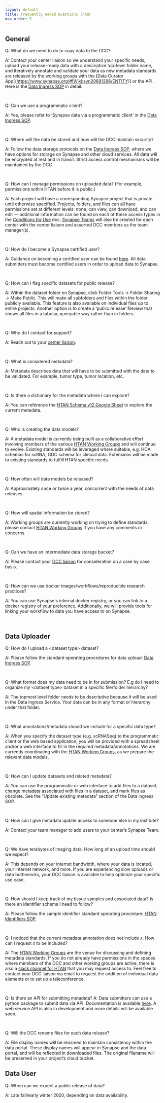 ```yaml
---
layout: default
title: Frequently Asked Questions (FAQ)
nav_order: 5
---
```


## General

Q: What do we need to do to copy data to the DCC?

A: Contact your center liaison so we understand your specific needs, upload your release-ready data with a descriptive top-level folder name, and iteratively annotate and validate your data as new metadata standards are released by the working groups with the [Data Curator App[(https://www.synapse.org/#!Wiki:syn20681266/ENTITY)] or the API. Here is the [Data Ingress SOP](https://github.com/Sage-Bionetworks/HTAN-data-ingress-documentation-draft/blob/master/DOCUMENTATION.md) in detail.    

<br/>

Q: Can we use a programmatic client?

A: Yes, please refer to ‘Synapse data via a programmatic client’ in the [Data Ingress SOP](https://github.com/Sage-Bionetworks/HTAN-Data-Ingress-Docs/blob/master/DOCUMENTATION.md).

<br/>

Q: Where will the data be stored and how will the DCC maintain security?

A: Follow the data storage protocols on the [Data Ingress SOP](https://github.com/Sage-Bionetworks/HTAN-Data-Ingress-Docs/blob/master/DOCUMENTATION.md), where we have options for storage on Synapse and other cloud services.  All data will be encrypted at rest and in transit. Strict access control mechanisms will be maintained by the DCC.

<br/>

Q: How can I manage permissions on uploaded data? (For example, permissions within HTAN before it is public.)

A: Each project will have a corresponding Synapse project that is private until otherwise specified. Projects, folders, and files can all have permissions set at different levels: none, can view, can download, and can edit — additional information can be found on each of these access types in the [Conditions for Use](https://docs.synapse.org/articles/access_controls.html) doc. [Synapse Teams](https://docs.synapse.org/articles/teams.html) will also be created for each center with the center liaison and assorted DCC members as the team manager(s). 

<br/>

Q: How do I become a Synapse certified user?

A: Guidance on becoming a certified user can be found [here](https://docs.synapse.org/articles/accounts_certified_users_and_profile_validation.html). All data submitters must become certified users in order to upload data to Synapse.

<br/>

Q: How can I flag specific datasets for public release?

A: Within the dataset folder on Synapse, click Folder Tools -> Folder Sharing -> Make Public. This will make all subfolders and files within the folder publicly available. This feature is also available on individual files up to entire projects. Another option is to create a ‘public release’ fileview that shows all files in a tabular, queryable way rather than in folders.

<br/>

Q: Who do I contact for support?

A: Reach out to your [center liaison](dcc-liaison). 

<br/>

Q: What is considered metadata?

A: Metadata describes data that will have to be submitted with the data to be validated. For example, tumor type, tumor location, etc. 

<br/>

Q: Is there a dictionary for the metadata where I can explore?

A:  You can reference the [HTAN Schema v12 Google Sheet](https://docs.google.com/spreadsheets/d/1tBK7lBcWU3FvdB2awtHLWbRuK6od3k4h60grDzydX8k/edit?usp=sharing) to explore the current metadata.

<br/>

Q:  Who is creating the data models?

A: A metadata model is currently being built as a collaborative effort involving members of the various [HTAN Working Groups](https://www.synapse.org/#!Synapse:syn17022193/wiki/585904) and will continue to evolve.  Existing standards will be leveraged where suitable, e.g. HCA schemas for scRNA, GDC schema for clinical data. Extensions will be made to existing standards to fulfill HTAN specific needs.

<br/>

Q: How often will data models be released?

A: Approximately once or twice a year, concurrent with the needs of data releases. 

<br/>

Q: How will spatial information be stored?

A: Working groups are currently working on trying to define standards, please contact [HTAN Working Groups](https://www.synapse.org/#!Synapse:syn17022193/wiki/585904) if you have any comments or concerns. 

<br/>

Q: Can we have an intermediate data storage bucket? 

A: Please contact your [DCC liaison](dcc-liaison) for consideration on a case by case basis. 

<br/>

Q: How can we use docker images/workflows/reproducible research practices? 

A: You can use Synapse's internal docker registry, or you can link to a docker registry of your preference. Additionally, we will provide tools for linking your workflow to data you have access to on Synapse.

<br/>

## Data Uploader

Q: How do I upload a \<dataset type> dataset?

A: Please follow the standard operating procedures for data upload: [Data Ingress SOP](https://github.com/Sage-Bionetworks/HTAN-data-ingress-documentation-draft/blob/master/DOCUMENTATION.md).

<br/>

Q: What format does my data need to be in for submission? E.g do I need to organize my \<dataset type> dataset in a specific file/folder hierarchy?

A: The topmost level folder needs to be descriptive because it will be used in the Data Ingress Service. Your data can be in any format or hierarchy under that folder. 

<br/>

Q: What annotations/metadata should we include for a specific data type?

A: When you specify the dataset type (e.g. scRNASeq) to the programmatic client or the web based application, you will be provided with a spreadsheet and/or a web interface to fill in the required metadata/annotations. We are currently coordinating with the [HTAN Working Groups](https://www.synapse.org/#!Synapse:syn17022193/wiki/585904), as we prepare the relevant data models. 

<br/>

Q:  How can I update datasets and related metadata?

A:  You can use the programmatic or web interface to add files to a dataset, change metadata associated with files in a dataset, and mark files as obsolete. See the “Update existing metadata” section of the Data Ingress SOP. 

<br/>

Q: How can I give metadata  update access to someone else in my institute?

A: Contact your team manager to add users to your center’s Synapse Team.  

<br/>

Q: We have terabytes of imaging data. How long of an upload time should we expect? 

A: This depends on your internet bandwidth, where your data is located, your internet network, and more. If you are experiencing slow uploads or data bottlenecks, your DCC liaison is available to help optimize your specific use case.

<br/>

Q: How should I keep track of my tissue samples and associated data? Is there an identifier schema I need to follow?

A: Please follow the sample identifier standard operating procedure: [HTAN Identifiers SOP](https://bit.ly/htan_ids).

<br/>

Q: I noticed that the current metadata annotation does not include `X`. How can I request `X` to be included?

A: The [HTAN Working Groups](https://www.synapse.org/#!Synapse:syn17022193/wiki/585904) are the venue for discussing and defining metadata standards.  If you do not already have permissions in the spaces where members of the DCC and other working groups are active, there is also a [slack channel for HTAN](https://htanworkspace.slack.com/)  that you may request access to.  Feel free to contact your DCC liaison via email to request the addition of individual data elements or to set up a teleconference. 

<br/>

Q: Is there an API for submitting metadata?
A: Data submitters can use a python package to submit data via API. Documentation is available [here](). A web service API is also in development and more details will be available soon. 

<br/>

Q: Will the DCC rename files for each data release?

A: File display names will be renamed to maintain consistency within the data portal. These display names will appear in Synapse and the data portal, and will be reflected in downloaded files. The original filename will be preserved in your project’s cloud bucket. 
<br/>

## Data User

Q: When can we expect a public release of data?

A:  Late fall/early winter 2020, depending on data availability.
